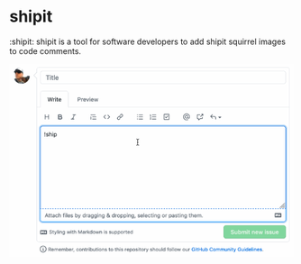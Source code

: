 shipit
======

:shipit: shipit is a tool for software developers to add shipit squirrel images
to code comments.

![DEMO](shipit-demo.gif)
